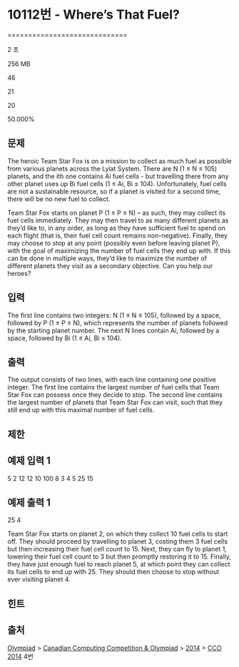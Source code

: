 # 10112번 - Where’s That Fuel?


=============================

2 초

256 MB

46

21

20

50.000%

문제
--

The heroic Team Star Fox is on a mission to collect as much fuel as possible from various planets across the Lylat System. There are N (1 ≤ N ≤ 105) planets, and the ith one contains Ai fuel cells - but travelling there from any other planet uses up Bi fuel cells (1 ≤ Ai, Bi ≤ 104). Unfortunately, fuel cells are not a sustainable resource, so if a planet is visited for a second time, there will be no new fuel to collect.

Team Star Fox starts on planet P (1 ≤ P ≤ N) – as such, they may collect its fuel cells immediately. They may then travel to as many different planets as they’d like to, in any order, as long as they have sufficient fuel to spend on each flight (that is, their fuel cell count remains non-negative). Finally, they may choose to stop at any point (possibly even before leaving planet P), with the goal of maximizing the number of fuel cells they end up with. If this can be done in multiple ways, they’d like to maximize the number of different planets they visit as a secondary objective. Can you help our heroes?

입력
--

The first line contains two integers: N (1 ≤ N ≤ 105), followed by a space, followed by P (1 ≤ P ≤ N), which represents the number of planets followed by the starting planet number. The next N lines contain Ai, followed by a space, followed by Bi (1 ≤ Ai, Bi ≤ 104).

출력
--

The output consists of two lines, with each line containing one positive integer. The first line contains the largest number of fuel cells that Team Star Fox can possess once they decide to stop. The second line contains the largest number of planets that Team Star Fox can visit, such that they still end up with this maximal number of fuel cells.

제한
--

예제 입력 1
-------

5 2
12 12
10 100
8 3
4 5
25 15

예제 출력 1
-------

25
4

Team Star Fox starts on planet 2, on which they collect 10 fuel cells to start off. They should proceed by travelling to planet 3, costing them 3 fuel cells but then increasing their fuel cell count to 15. Next, they can fly to planet 1, lowering their fuel cell count to 3 but then promptly restoring it to 15. Finally, they have just enough fuel to reach planet 5, at which point they can collect its fuel cells to end up with 25. They should then choose to stop without ever visiting planet 4.

힌트
--

출처
--

[Olympiad](/category/2) > [Canadian Computing Competition & Olympiad](/category/173) > [2014](/category/299) > [CCO 2014](/category/detail/1263) 4번